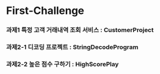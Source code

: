 # First-Challenge
### 과제1 특정 고객 거래내역 조회 서비스 : CustomerProject
### 과제2-1 디코딩 프로젝트 : StringDecodeProgram
### 과제2-2 높은 점수 구하기 : HighScorePlay

